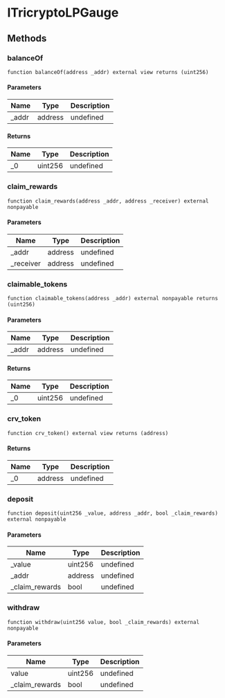 # ITricryptoLPGauge









## Methods

### balanceOf

```solidity
function balanceOf(address _addr) external view returns (uint256)
```





#### Parameters

| Name | Type | Description |
|---|---|---|
| _addr | address | undefined |

#### Returns

| Name | Type | Description |
|---|---|---|
| _0 | uint256 | undefined |

### claim_rewards

```solidity
function claim_rewards(address _addr, address _receiver) external nonpayable
```





#### Parameters

| Name | Type | Description |
|---|---|---|
| _addr | address | undefined |
| _receiver | address | undefined |

### claimable_tokens

```solidity
function claimable_tokens(address _addr) external nonpayable returns (uint256)
```





#### Parameters

| Name | Type | Description |
|---|---|---|
| _addr | address | undefined |

#### Returns

| Name | Type | Description |
|---|---|---|
| _0 | uint256 | undefined |

### crv_token

```solidity
function crv_token() external view returns (address)
```






#### Returns

| Name | Type | Description |
|---|---|---|
| _0 | address | undefined |

### deposit

```solidity
function deposit(uint256 _value, address _addr, bool _claim_rewards) external nonpayable
```





#### Parameters

| Name | Type | Description |
|---|---|---|
| _value | uint256 | undefined |
| _addr | address | undefined |
| _claim_rewards | bool | undefined |

### withdraw

```solidity
function withdraw(uint256 value, bool _claim_rewards) external nonpayable
```





#### Parameters

| Name | Type | Description |
|---|---|---|
| value | uint256 | undefined |
| _claim_rewards | bool | undefined |




